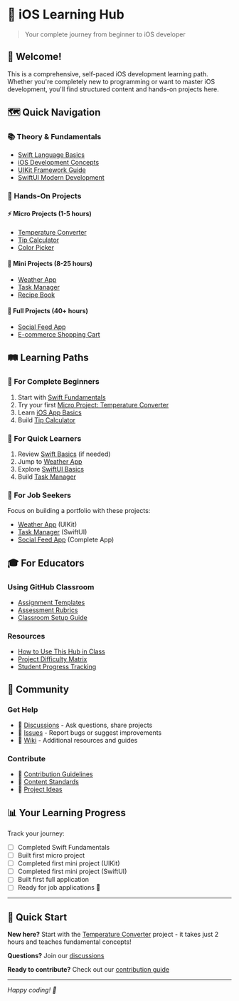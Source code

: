 # 🍎 iOS Learning Hub

> Your complete journey from beginner to iOS developer

## 🎯 Welcome!
This is a comprehensive, self-paced iOS development learning path. Whether you're completely new to programming or want to master iOS development, you'll find structured content and hands-on projects here.

## 🗺️ Quick Navigation

### 📚 Theory & Fundamentals
- [Swift Language Basics](https://github.com/YOUR-ORG/swift-fundamentals-theory)
- [iOS Development Concepts](https://github.com/YOUR-ORG/ios-development-theory)
- [UIKit Framework Guide](https://github.com/YOUR-ORG/uikit-comprehensive-guide)
- [SwiftUI Modern Development](https://github.com/YOUR-ORG/swiftui-complete-reference)

### 🎯 Hands-On Projects

#### ⚡ Micro Projects (1-5 hours)
- [Temperature Converter](https://github.com/YOUR-ORG/project-micro-temperature-converter)
- [Tip Calculator](https://github.com/YOUR-ORG/project-micro-tip-calculator-uikit)
- [Color Picker](https://github.com/YOUR-ORG/project-micro-color-picker-uikit)

#### 🎨 Mini Projects (8-25 hours)
- [Weather App](https://github.com/YOUR-ORG/project-mini-weather-app-uikit)
- [Task Manager](https://github.com/YOUR-ORG/project-mini-task-manager-swiftui)
- [Recipe Book](https://github.com/YOUR-ORG/project-mini-recipe-book-uikit)

#### 🚀 Full Projects (40+ hours)
- [Social Feed App](https://github.com/YOUR-ORG/project-full-social-feed-swiftui)
- [E-commerce Shopping Cart](https://github.com/YOUR-ORG/project-full-shopping-cart-swiftui)

## 🛤️ Learning Paths

### 🌟 For Complete Beginners
1. Start with [Swift Fundamentals](https://github.com/YOUR-ORG/swift-fundamentals-theory)
2. Try your first [Micro Project: Temperature Converter](https://github.com/YOUR-ORG/project-micro-temperature-converter)
3. Learn [iOS App Basics](https://github.com/YOUR-ORG/ios-development-theory)
4. Build [Tip Calculator](https://github.com/YOUR-ORG/project-micro-tip-calculator-uikit)

### 🚀 For Quick Learners
1. Review [Swift Basics](https://github.com/YOUR-ORG/swift-fundamentals-theory) (if needed)
2. Jump to [Weather App](https://github.com/YOUR-ORG/project-mini-weather-app-uikit)
3. Explore [SwiftUI Basics](https://github.com/YOUR-ORG/swiftui-complete-reference)
4. Build [Task Manager](https://github.com/YOUR-ORG/project-mini-task-manager-swiftui)

### 💼 For Job Seekers
Focus on building a portfolio with these projects:
- [Weather App](https://github.com/YOUR-ORG/project-mini-weather-app-uikit) (UIKit)
- [Task Manager](https://github.com/YOUR-ORG/project-mini-task-manager-swiftui) (SwiftUI)
- [Social Feed App](https://github.com/YOUR-ORG/project-full-social-feed-swiftui) (Complete App)

## 🎓 For Educators

### Using GitHub Classroom
- [Assignment Templates](./docs/educators/assignments/)
- [Assessment Rubrics](./docs/educators/rubrics/)
- [Classroom Setup Guide](./docs/educators/classroom-setup.md)

### Resources
- [How to Use This Hub in Class](./docs/educators/teaching-guide.md)
- [Project Difficulty Matrix](./docs/educators/difficulty-matrix.md)
- [Student Progress Tracking](./docs/educators/progress-tracking.md)

## 🤝 Community

### Get Help
- 💬 [Discussions](https://github.com/YOUR-ORG/iOS-Learning-Hub/discussions) - Ask questions, share projects
- 🐛 [Issues](https://github.com/YOUR-ORG/iOS-Learning-Hub/issues) - Report bugs or suggest improvements
- 📖 [Wiki](https://github.com/YOUR-ORG/iOS-Learning-Hub/wiki) - Additional resources and guides

### Contribute
- 🔧 [Contribution Guidelines](./CONTRIBUTING.md)
- 📝 [Content Standards](./docs/standards.md)
- 🎯 [Project Ideas](https://github.com/YOUR-ORG/iOS-Learning-Hub/discussions/categories/project-ideas)

## 📊 Your Learning Progress

Track your journey:
- [ ] Completed Swift Fundamentals
- [ ] Built first micro project
- [ ] Completed first mini project (UIKit)
- [ ] Completed first mini project (SwiftUI)
- [ ] Built first full application
- [ ] Ready for job applications 🎉

---

## 🚀 Quick Start
**New here?** Start with the [Temperature Converter](https://github.com/YOUR-ORG/project-micro-temperature-converter) project - it takes just 2 hours and teaches fundamental concepts!

**Questions?** Join our [discussions](https://github.com/YOUR-ORG/iOS-Learning-Hub/discussions)

**Ready to contribute?** Check out our [contribution guide](./CONTRIBUTING.md)

---

*Happy coding! 🍎*
